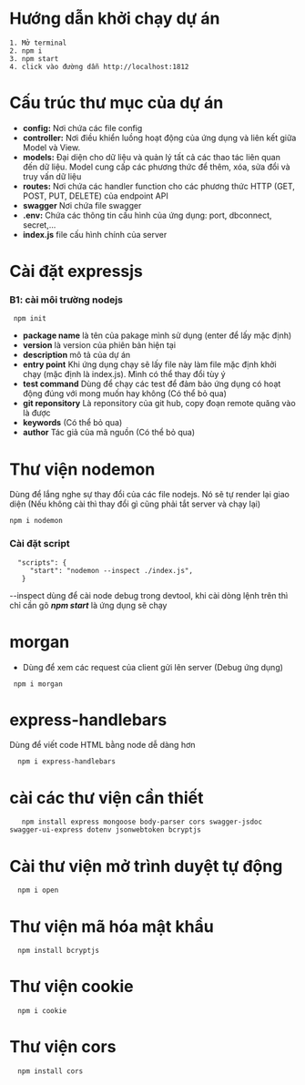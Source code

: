 # Hướng dẫn khởi chạy dự án

 ```
 1. Mở terminal
 2. npm i
 3. npm start
 4. click vào đường dẫn http://localhost:1812
 ```

# Cấu trúc thư mục của dự án
 -  **config:** Nơi chứa các file config
 - **controller:** Nơi điều khiển luồng hoạt động của ứng dụng và liên kết giữa Model và View.
 - **models:** Đại diện cho dữ liệu và quản lý tất cả các thao tác liên quan đến dữ liệu. Model cung cấp các phương thức để thêm, xóa, sửa đổi và truy vấn dữ liệu 
 - **routes:** Nơi chứa các handler function cho các phương thức HTTP (GET, POST, PUT, DELETE) của endpoint API
 - **swagger** Nơi chứa file swagger
 - **.env:** Chứa các thông tin cấu hình của ứng dụng: port, dbconnect, secret,...
 - **index.js** file cấu hình chính của server


# Cài đặt expressjs
 ### B1: cài môi trường nodejs
 ```
  npm init
 ``` 
 - **package name** là tên của pakage mình sử dụng (enter để lấy mặc định)
 - **version** là version của phiên bản hiện tại
 - **description** mô tả của dự án
 - **entry point** Khi ứng dụng chạy sẽ lấy file này làm file mặc định khởi chạy (mặc định là index.js). Mình có thể thay đổi tùy ý
 - **test command** Dùng để chạy các test để đảm bảo ứng dụng có hoạt động đúng với mong muốn hay không (Có thể bỏ qua)
 - **git reponsitory** Là reponsitory của git hub, copy đoạn remote quăng vào là được
 - **keywords** (Có thể bỏ qua)
 - **author** Tác giả của mã nguồn (Có thể bỏ qua)

 # Thư viện nodemon
 Dùng để lắng nghe sự thay đổi của các file nodejs. Nó sẽ tự render lại giao diện (Nếu không cài thì thay đổi gì cũng phải tắt server và chạy lại)

 ```
 npm i nodemon
 ```

 ### Cài đặt script
 
 ```
   "scripts": {
      "start": "nodemon --inspect ./index.js",
    }
 ```
  --inspect dùng để cài node debug trong devtool, khi cài dòng lệnh trên thì chỉ cần gõ ***npm start*** là ứng dụng sẽ chạy

  # morgan
  - Dùng để xem các request của client gửi lên server (Debug ứng dụng)
  ```
   npm i morgan
  ```
  # express-handlebars
  Dùng để viết code HTML bằng node dễ dàng hơn
  ```
    npm i express-handlebars
  ```
  # cài các thư viện cần thiết

  ```
     npm install express mongoose body-parser cors swagger-jsdoc swagger-ui-express dotenv jsonwebtoken bcryptjs

  ```
  # Cài thư viện mở trình duyệt tự động

  ```
    npm i open
  ```

  # Thư viện mã hóa mật khẩu

  ```
    npm install bcryptjs
  ```

  # Thư viện cookie

  ```
    npm i cookie
  ```
  # Thư viện cors

  ```
    npm install cors

  ```